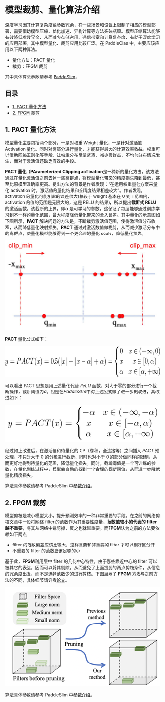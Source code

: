 # 模型裁剪、量化算法介绍

深度学习因其计算复杂度或参数冗余，在一些场景和设备上限制了相应的模型部署，需要借助模型压缩、优化加速、异构计算等方法突破瓶颈。模型压缩算法能够有效降低参数冗余，从而减少存储占用、通信带宽和计算复杂度，有助于深度学习的应用部署。其中模型量化、裁剪应用比较广泛。在 PaddleClas 中，主要应该应用以下两种算法。

- 量化方法：PACT 量化
- 裁剪：FPGM 裁剪

其中具体算法参数请参考 [PaddeSlim](https://github.com/PaddlePaddle/PaddleSlim/)。

## 目录

* [1. PACT 量化方法](#1)
* [2. FPGM 裁剪](#2)

<a name='1'></a>
## 1. PACT 量化方法

模型量化主要包括两个部分，一是对权重 Weight 量化，一是针对激活值 Activation 量化。同时对两部分进行量化，才能获得最大的计算效率收益。权重可以借助网络正则化等手段，让权重分布尽量紧凑，减少离群点、不均匀分布情况发生，而对于激活值还缺乏有效的手段。

**PACT 量化（PArameterized Clipping acTivation**是一种新的量化方法，该方法通过在量化激活值之前去掉一些离群点，将模型量化带来的精度损失降到最低，甚至比原模型准确率更高。提出方法的背景是作者发现：“在运用权重量化方案来量化 activation 时，激活值的量化结果和全精度结果相差较大”。作者发现，activation 的量化可能引起的误差很大(相较于 weight 基本在 0 到 1 范围内，activation 的值的范围是无限大的，这是 RELU 的结果)，所以提出**截断式 RELU** 的激活函数。该截断的上界，即$α$ 是可学习的参数，这保证了每层能够通过训练学习到不一样的量化范围，最大程度降低量化带来的舍入误差。其中量化的示意图如下图所示，**PACT** 解决问题的方法是，不断裁剪激活值范围，使得激活值分布收窄，从而降低量化映射损失。**PACT** 通过对激活数值做裁剪，从而减少激活分布中的离群点，使量化模型能够得到一个更合理的量化 scale，降低量化损失。

<div align="center">
<img src="../../images/algorithm_introduction/quantization.jpg"  width = "600" />
</div>


**PACT** 量化公式如下：

<div align="center">
<img src="../../images/algorithm_introduction/quantization_formula.png"  width = "800" height="100"/>
</div>



可以看出 PACT 思想是用上述量化代替 *ReLU* 函数，对大于零的部分进行一个截断操作，截断阈值为$a$。但是在*PaddleSlim*中对上述公式做了进一步的改进，其改进如下：

<div align="center">
<img src="../../images/algorithm_introduction/quantization_formula_slim.png"  width = "550" height="120"/>
</div>



经过如上改进后，在激活值和待量化的 OP（卷积，全连接等）之间插入 *PACT* 预处理，不只对大于 0 的分布进行截断，同时也对小于 0 的部分做同样的限制，从而更好地得到待量化的范围，降低量化损失。同时，截断阈值是一个可训练的参数，在量化训练过程中，模型会自动的找到一个合理的截断阈值，从而进一步降低量化精度损失。

算法具体参数请参考 PaddleSlim 中[参数介绍](https://github.com/PaddlePaddle/PaddleSlim/blob/release/2.0.0/docs/zh_cn/api_cn/dygraph/quanter/qat.rst#qat)。

<a name='2'></a>

## 2. FPGM 裁剪

模型剪枝是减小模型大小，提升预测效率的一种非常重要的手段。在之前的网络剪枝文章中一般将网络 filter 的范数作为其重要性度量，**范数值较小的代表的 filter 越不重要**，将其从网络中裁剪掉，反之也就越重要。而**FPGM**认为之前的方法要依赖如下两点

- filter 的范数偏差应该比较大，这样重要和非重要的 filter 才可以很好区分开
- 不重要的 filter 的范数应该足够的小

基于此，**FPGM**利用层中 filter 的几何中心特性，由于那些靠近中心的 filter 可以被其它的表达，因而可以将其剔除，从而避免了上面提到的两点剪枝条件，从信息的冗余度出发，而不是选择范数少的进行剪枝。下图展示了 **FPGM** 方法与之前方法的不同，具体细节请详看[论文](https://openaccess.thecvf.com/content_CVPR_2019/papers/He_Filter_Pruning_via_Geometric_Median_for_Deep_Convolutional_Neural_Networks_CVPR_2019_paper.pdf)。

<div align="center">
<img src="../../images/algorithm_introduction/fpgm.png"  width = "600" />
</div>




算法具体参数请参考 PaddleSlim 中[参数介绍](https://github.com/PaddlePaddle/PaddleSlim/blob/release/2.0.0/docs/zh_cn/api_cn/dygraph/pruners/fpgm_filter_pruner.rst#fpgmfilterpruner)。
